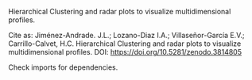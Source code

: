 Hierarchical Clustering and radar plots to visualize multidimensional profiles.

Cite as: Jiménez-Andrade. J.L.; Lozano-Diaz I.A.; Villaseñor-García E.V.; Carrillo-Calvet, H.C. Hierarchical Clustering and radar plots to visualize multidimensional profiles. DOI: https://doi.org/10.5281/zenodo.3814805

Check imports for dependencies.
